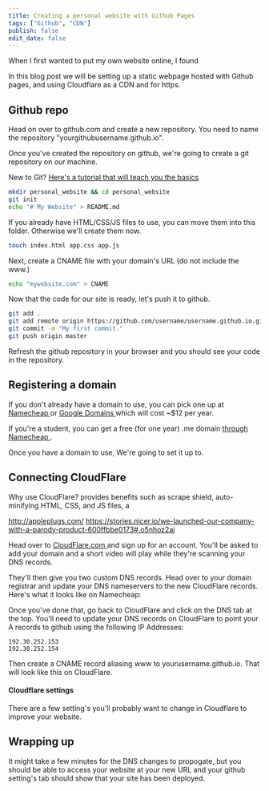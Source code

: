 ```yaml
---
title: Creating a personal website with Github Pages
tags: ["Github", "CDN"]
publish: false
edit_date: false
---
```


When I first wanted to put my own website online, I found 

In this blog post we will be setting up a static webpage hosted with Github pages, and using Cloudflare as a CDN and for https.
<br/>

## Github repo

Head on over to github.com and create a new repository. You need to name the repository "yourgithubusername.github.io".

Once you've created the repository on github, we're going to create a git repository on our machine. 

New to Git? [Here's a tutorial that will teach you the basics](https://try.github.io/levels/1/challenges/1)

```bash
mkdir personal_website && cd personal_website
git init
echo "# My Website" > README.md
```

If you already have HTML/CSS/JS files to use, you can move them into this folder. Otherwise we'll create them now.

```bash
touch index.html app.css app.js
```

Next, create a CNAME file with your domain's URL (do not include the www.)

```bash
echo "mywebsite.com" > CNAME
```
Now that the code for our site is ready, let's push it to github.

```bash
git add .
git add remote origin https://github.com/username/username.github.io.git
git commit -m "My first commit."
git push origin master
```

Refresh the github repository in your browser and you should see your code in the repository.


## Registering a domain

If you don't already have a domain to use, you can pick one up at [ Namecheap ](https://namecheap.com/) or [ Google Domains ](https://domains.google.com) which will cost ~$12 per year.

If you're a student, you can get a free (for one year) .me domain [ through Namecheap ](https://nc.me/).

Once you have a domain to use, We're going to set it up to.



## Connecting CloudFlare

Why use CloudFlare?
provides benefits such as scrape shield, auto-minifying HTML, CSS, and JS files, a

http://appleplugs.com/
https://stories.nicer.io/we-launched-our-company-with-a-parody-product-600ffbbe0173#.o5nhoz2aj


Head over to [ CloudFlare.com ](https://cloudflare.com/) and sign up for an account. You'll be asked to add your domain and a short video will play while they're scanning your DNS records.

They'll then give you two custom DNS records. Head over to your domain registrar and update your DNS nameservers to the new CloudFlare records. Here's what it looks like on Namecheap:


Once you've done that, go back to CloudFlare and click on the DNS tab at the top. You'll need to update your DNS records on CloudFlare to point your A records to github using the following IP Addresses:

```
192.30.252.153
192.30.252.154
``` 

Then create a CNAME record aliasing www to yourusername.github.io. That will look like this on CloudFlare.



#### Cloudflare settings

There are a few setting's you'll probably want to change in Cloudflare to improve your website. 

## Wrapping up

It might take a few minutes for the DNS changes to propogate, but you should be able to access your website at your new URL and your github setting's tab should show that your site has been deployed.


